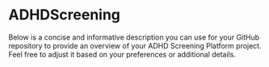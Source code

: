 # ADHDScreening
Below is a concise and informative description you can use for your GitHub repository to provide an overview of your ADHD Screening Platform project. Feel free to adjust it based on your preferences or additional details.
